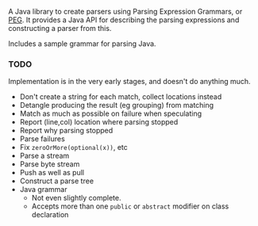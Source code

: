 A Java library to create parsers using Parsing Expression Grammars, or [PEG](https://en.wikipedia.org/wiki/Parsing_expression_grammar). It provides a Java API for describing the parsing expressions and constructing a parser from this.

Includes a sample grammar for parsing Java.

### TODO

Implementation is in the very early stages, and doesn't do anything much.

- Don't create a string for each match, collect locations instead
- Detangle producing the result (eg grouping) from matching
- Match as much as possible on failure when speculating 
- Report (line,col) location where parsing stopped
- Report why parsing stopped
- Parse failures
- Fix `zeroOrMore(optional(x))`, etc
- Parse a stream
- Parse byte stream
- Push as well as pull
- Construct a parse tree
- Java grammar
    - Not even slightly complete.
    - Accepts more than one `public` or `abstract` modifier on class declaration
